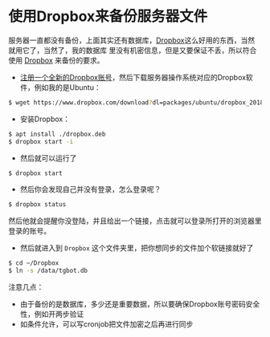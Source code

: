 # 使用Dropbox来备份服务器文件

服务器一直都没有备份，上面其实还有数据库，[Dropbox](https://db.tt/8enuh0Mf)这么好用的东西，当然就用它了，当然了，我的数据库
里没有机密信息，但是又要保证不丢，所以符合使用 [Dropbox](https://db.tt/8enuh0Mf) 来备份的要求。

- [注册一个全新的Dropbox账号](https://db.tt/8enuh0Mf)，然后下载服务器操作系统对应的Dropbox软件，例如我的是Ubuntu：

```bash
$ wget https://www.dropbox.com/download?dl=packages/ubuntu/dropbox_2018.11.28_amd64.deb -o dropbox.deb
```

- 安装Dropbox：

```bash
$ apt install ./dropbox.deb
$ dropbox start -i
```

- 然后就可以运行了

```bash
$ dropbox start
```

- 然后你会发现自己并没有登录，怎么登录呢？

```bash
$ dropbox status
```

然后他就会提醒你没登陆，并且给出一个链接，点击就可以登录所打开的浏览器里登录的账号。

- 然后就进入到 `Dropbox` 这个文件夹里，把你想同步的文件加个软链接就好了

```bash
$ cd ~/Dropbox
$ ln -s /data/tgbot.db
```

注意几点：

- 由于备份的是数据库，多少还是重要数据，所以要确保Dropbox账号密码安全性，例如开两步验证
- 如条件允许，可以写cronjob把文件加密之后再进行同步
